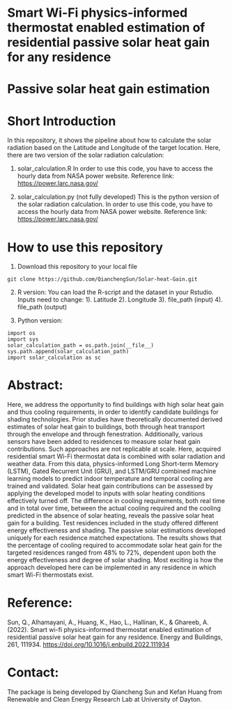 # Smart Wi-Fi physics-informed thermostat enabled estimation of residential passive solar heat gain for any residence
# Passive solar heat gain estimation

# Short Introduction
In this repository, it shows the pipeline about how to calculate the solar radiation based on the Latitude and Longitude of the target location.
Here, there are two version of the solar radiation calculation:

1. solar_calculation.R
In order to use this code, you have to access the hourly data from NASA power website.
Reference link: https://power.larc.nasa.gov/

2. solar_calculation.py (not fully developed)
This is the python version of the solar radiation calculation.
In order to use this code, you have to access the hourly data from NASA power website.
Reference link: https://power.larc.nasa.gov/

# How to use this repository

1. Download this repository to your local file 
```
git clone https://github.com/QianchengSun/Solar-heat-Gain.git
```
2. R version:
You can load the R-script and the dataset in your Rstudio.
Inputs need to change:
1). Latitude
2). Longitude
3). file_path (input)
4). file_path (output)

3. Python version:
```
import os 
import sys
solar_calculation_path = os.path.join(__file__)
sys.path.append(solar_calculation_path)
import solar_calculation as sc
```

# Abstract:

Here, we address the opportunity to find buildings with high solar heat gain and thus cooling requirements, in order to identify candidate buildings for shading 
technologies. Prior studies have theoretically documented derived estimates of solar heat gain to buildings, both through heat transport through the envelope and 
through fenestration. Additionally, various sensors have been added to residences to measure solar heat gain contributions. Such approaches are not replicable at 
scale. Here, acquired residential smart Wi-Fi thermostat data is combined with solar radiation and weather data. From this data, physics-informed Long Short-term 
Memory (LSTM), Gated Recurrent Unit (GRU), and LSTM/GRU combined machine learning models to predict indoor temperature and temporal cooling are trained and 
validated. Solar heat gain contributions can be assessed by applying the developed model to inputs with solar heating conditions effectively turned off. The 
difference in cooling requirements, both real time and in total over time, between the actual cooling required and the cooling predicted in the absence of solar 
heating, reveals the passive solar heat gain for a building. Test residences included in the study offered different energy effectiveness and shading. The passive 
solar estimations developed uniquely for each residence matched expectations. The results shows that the percentage of cooling required to accommodate solar heat 
gain for the targeted residences ranged from 48% to 72%, dependent upon both the energy effectiveness and degree of solar shading. Most exciting is how the approach 
developed here can be implemented in any residence in which smart Wi-Fi thermostats exist.


# Reference:
Sun, Q., Alhamayani, A., Huang, K., Hao, L., Hallinan, K., & Ghareeb, A. (2022). Smart wi-fi physics-informed thermostat enabled estimation of residential passive 
solar heat gain for any residence. Energy and Buildings, 261, 111934. https://doi.org/10.1016/j.enbuild.2022.111934 

# Contact:
The package is being developed by Qiancheng Sun and Kefan Huang from Renewable and Clean Energy Research Lab at University of Dayton.






